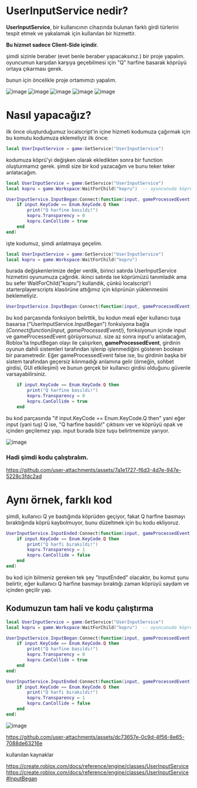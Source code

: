 # UserInputService nedir?

**UserInputService**, bir kullanıcının cihazında bulunan farklı girdi türlerini tespit etmek ve yakalamak için kullanılan bir hizmettir.

**Bu hizmet sadece Client-Side içindir.**

şimdi sizinle beraber (evet benle beraber yapacaksınız.) bir proje yapalım. oyuncumun karşıdan karşıya geçebilmesi için "Q" harfine basarak köprüyü ortaya çıkarması gerek.

bunun için öncelikle proje ortamımızı yapalım.

![image](https://github.com/user-attachments/assets/6ff6011b-2a98-4efe-b687-722d85d832c0)
![image](https://github.com/user-attachments/assets/2e538758-c89d-481e-bc6f-0d050d16abbb)
![image](https://github.com/user-attachments/assets/71f6b9a1-f09e-43a1-907e-bba4d40db5d6)
![image](https://github.com/user-attachments/assets/dd85cac0-455f-472f-bfbb-b77386b0861c)
![image](https://github.com/user-attachments/assets/b6a1db8d-7a1d-4d4d-92d6-9e8dc2bc572d)

# Nasıl yapacağız?

ilk önce oluşturduğumuz localscript'in içine hizmeti kodumuza çağırmak için bu komutu kodumuza eklemeliyiz ilk önce:
```lua
local UserInputService = game:GetService("UserInputService")
```

kodumuza köprü'yi değişken olarak ekledikten sonra bir function oluşturmamız gerek.
şimdi size bir kod yazacağım ve bunu teker teker anlatacağım.

```lua
local UserInputService = game:GetService("UserInputService")
local kopru = game.Workspace:WaitForChild("kopru")  -- oyuncunuda köprü yüklenene kadar bekliyor.

UserInputService.InputBegan:Connect(function(input, gameProcessedEvent)
	if input.KeyCode == Enum.KeyCode.Q then
		print("Q harfine basıldı!")
		kopru.Transparency = 0
		kopru.CanCollide = true
	end
end)
```
işte kodumuz, şimdi anlatmaya geçelim.

```lua
local UserInputService = game:GetService("UserInputService")
local kopru = game.Workspace:WaitForChild("kopru")
```
burada değişkenlerimize değer verdik, birinci satırda UserInputService hizmetini oyunumuza çağırdık.
ikinci satırda ise köprümüzü tanımladık ama bu sefer WaitForChild("kopru") kullandık, çünkü localscript'i starterplayerscripts klasörüne attığımız için köprünün yüklenmesini beklemeliyiz.

```lua
UserInputService.InputBegan:Connect(function(input, gameProcessedEvent)
```
bu kod parçasında fonksiyon belirttik, bu kodun meali eğer kullanıcı tuşa basarsa ("UserInputService.InputBegan") fonksiyona bağla (*Connect(function(input, gameProcessedEvent)*), fonksiyonun içinde input ve gameProcessedEvent görüyorsunuz. size az sonra input'u anlatacağım, Roblox'ta InputBegan olayı ile çalışırken, **gameProcessedEvent**, girdinin oyunun dahili sistemleri tarafından işlenip işlenmediğini gösteren boolean bir parametredir. Eğer gameProcessedEvent false ise, bu girdinin başka bir sistem tarafından geçersiz kılınmadığı anlamına gelir (örneğin, sohbet girdisi, GUI etkileşimi) ve bunun gerçek bir kullanıcı girdisi olduğunu güvenle varsayabilirsiniz.

```lua
	if input.KeyCode == Enum.KeyCode.Q then
		print("Q harfine basıldı!")
		kopru.Transparency = 0
		kopru.CanCollide = true
	end
```
bu kod parçasında "if input.KeyCode == Enum.KeyCode.Q then" yani eğer input (yani tuş) Q ise, "Q harfine basıldı!" çıktısını ver ve köprüyü opak ve içinden geçilemez yap.
input burada bize tuşu belirtmemize yarıyor.

![image](https://github.com/user-attachments/assets/c82146ad-bdc8-433f-890e-43c3eac491b2)

### Hadi şimdi kodu çalıştıralım.

https://github.com/user-attachments/assets/7a1e1727-f6d3-4d7e-947e-5228c3fdc2ad

# Aynı örnek, farklı kod

şimdi, kullanıcı Q ye bastığında köprüden geçiyor, fakat Q harfine basmayı bıraktığında köprü kaybolmuyor, bunu düzeltmek için bu kodu ekliyoruz.

```lua
UserInputService.InputEnded:Connect(function(input, gameProcessedEvent)
	if input.KeyCode == Enum.KeyCode.Q then
		print("Q harfi bırakıldı!")
		kopru.Transparency = 1
		kopru.CanCollide = false
	end
end)
```
bu kod için bilmeniz gereken tek şey "InputEnded" olacaktır, bu komut şunu belirtir, eğer kullanıcı Q harfine basmayı bıraktığı zaman köprüyü saydam ve içinden geçilir yap.

## Kodumuzun tam hali ve kodu çalıştırma

```lua
local UserInputService = game:GetService("UserInputService")
local kopru = game.Workspace:WaitForChild("kopru")  -- oyuncunuda köprü yüklenene kadar bekliyor.

UserInputService.InputBegan:Connect(function(input, gameProcessedEvent) -- Q harfine basılırsa olacak şeyler
	if input.KeyCode == Enum.KeyCode.Q then
		print("Q harfine basıldı!")
		kopru.Transparency = 0
		kopru.CanCollide = true
	end
end)

UserInputService.InputEnded:Connect(function(input, gameProcessedEvent) -- Q harfi bırakılırsa olacak şeyler
	if input.KeyCode == Enum.KeyCode.Q then
		print("Q harfi bırakıldı!")
		kopru.Transparency = 1
		kopru.CanCollide = false
	end
end)
```

![image](https://github.com/user-attachments/assets/12cffdcc-76c9-41c2-837c-2952aa14d12d)

https://github.com/user-attachments/assets/dc73657e-0c9d-4f56-8e65-7088de63216e

kullanılan kaynaklar

https://create.roblox.com/docs/reference/engine/classes/UserInputService
https://create.roblox.com/docs/reference/engine/classes/UserInputService#InputBegan
